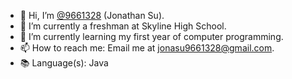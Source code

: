 - 👋 Hi, I’m [@9661328](https://github.com/9661328) (Jonathan Su).
- 👀 I’m currently a freshman at Skyline High School.
- 🌱 I’m currently learning my first year of computer programming.
- 📫 How to reach me: Email me at jonasu9661328@gmail.com.
- 📚 Language(s): Java

<!---
9661328/9661328 is a ✨ special ✨ repository because its `README.md` (this file) appears on your GitHub profile.
You can click the Preview link to take a look at your changes.
--->
